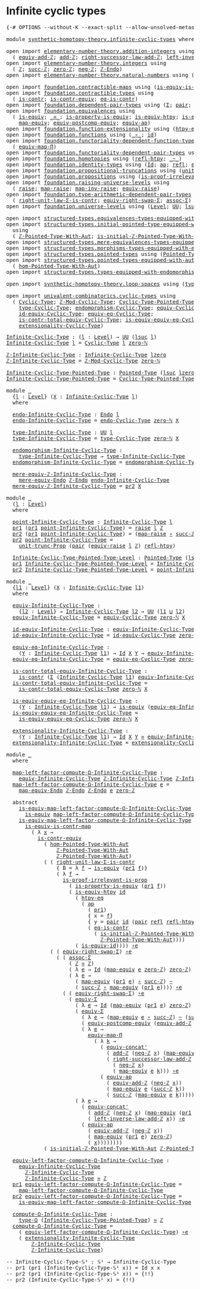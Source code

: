 # Infinite cyclic types

<pre class="Agda"><a id="34" class="Symbol">{-#</a> <a id="38" class="Keyword">OPTIONS</a> <a id="46" class="Pragma">--without-K</a> <a id="58" class="Pragma">--exact-split</a> <a id="72" class="Pragma">--allow-unsolved-metas</a> <a id="95" class="Symbol">#-}</a>

<a id="100" class="Keyword">module</a> <a id="107" href="synthetic-homotopy-theory.infinite-cyclic-types.html" class="Module">synthetic-homotopy-theory.infinite-cyclic-types</a> <a id="155" class="Keyword">where</a>

<a id="162" class="Keyword">open</a> <a id="167" class="Keyword">import</a> <a id="174" href="elementary-number-theory.addition-integers.html" class="Module">elementary-number-theory.addition-integers</a> <a id="217" class="Keyword">using</a>
  <a id="225" class="Symbol">(</a> <a id="227" href="elementary-number-theory.addition-integers.html#14023" class="Function">equiv-add-ℤ</a><a id="238" class="Symbol">;</a> <a id="240" href="elementary-number-theory.addition-integers.html#1631" class="Function">add-ℤ</a><a id="245" class="Symbol">;</a> <a id="247" href="elementary-number-theory.addition-integers.html#4142" class="Function">right-successor-law-add-ℤ</a><a id="272" class="Symbol">;</a> <a id="274" href="elementary-number-theory.addition-integers.html#7305" class="Function">left-inverse-law-add-ℤ</a><a id="296" class="Symbol">)</a>
<a id="298" class="Keyword">open</a> <a id="303" class="Keyword">import</a> <a id="310" href="elementary-number-theory.integers.html" class="Module">elementary-number-theory.integers</a> <a id="344" class="Keyword">using</a>
  <a id="352" class="Symbol">(</a> <a id="354" href="elementary-number-theory.integers.html#2078" class="Function">ℤ</a><a id="355" class="Symbol">;</a> <a id="357" href="elementary-number-theory.integers.html#3662" class="Function">succ-ℤ</a><a id="363" class="Symbol">;</a> <a id="365" href="elementary-number-theory.integers.html#2321" class="Function">zero-ℤ</a><a id="371" class="Symbol">;</a> <a id="373" href="elementary-number-theory.integers.html#4087" class="Function">neg-ℤ</a><a id="378" class="Symbol">;</a> <a id="380" href="elementary-number-theory.integers.html#3987" class="Function">ℤ-Endo</a><a id="386" class="Symbol">)</a>
<a id="388" class="Keyword">open</a> <a id="393" class="Keyword">import</a> <a id="400" href="elementary-number-theory.natural-numbers.html" class="Module">elementary-number-theory.natural-numbers</a> <a id="441" class="Keyword">using</a> <a id="447" class="Symbol">(</a><a id="448" href="elementary-number-theory.natural-numbers.html#1569" class="InductiveConstructor">zero-ℕ</a><a id="454" class="Symbol">)</a>

<a id="457" class="Keyword">open</a> <a id="462" class="Keyword">import</a> <a id="469" href="foundation.contractible-maps.html" class="Module">foundation.contractible-maps</a> <a id="498" class="Keyword">using</a> <a id="504" class="Symbol">(</a><a id="505" href="foundation-core.contractible-maps.html#2380" class="Function">is-equiv-is-contr-map</a><a id="526" class="Symbol">)</a>
<a id="528" class="Keyword">open</a> <a id="533" class="Keyword">import</a> <a id="540" href="foundation.contractible-types.html" class="Module">foundation.contractible-types</a> <a id="570" class="Keyword">using</a>
  <a id="578" class="Symbol">(</a> <a id="580" href="foundation-core.contractible-types.html#1006" class="Function">is-contr</a><a id="588" class="Symbol">;</a> <a id="590" href="foundation-core.contractible-types.html#3304" class="Function">is-contr-equiv</a><a id="604" class="Symbol">;</a> <a id="606" href="foundation-core.contractible-types.html#1311" class="Function">eq-is-contr</a><a id="617" class="Symbol">)</a>
<a id="619" class="Keyword">open</a> <a id="624" class="Keyword">import</a> <a id="631" href="foundation.dependent-pair-types.html" class="Module">foundation.dependent-pair-types</a> <a id="663" class="Keyword">using</a> <a id="669" class="Symbol">(</a><a id="670" href="foundation-core.dependent-pair-types.html#515" class="Record">Σ</a><a id="671" class="Symbol">;</a> <a id="673" href="foundation-core.dependent-pair-types.html#588" class="InductiveConstructor">pair</a><a id="677" class="Symbol">;</a> <a id="679" href="foundation-core.dependent-pair-types.html#605" class="Field">pr1</a><a id="682" class="Symbol">;</a> <a id="684" href="foundation-core.dependent-pair-types.html#617" class="Field">pr2</a><a id="687" class="Symbol">)</a>
<a id="689" class="Keyword">open</a> <a id="694" class="Keyword">import</a> <a id="701" href="foundation.equivalences.html" class="Module">foundation.equivalences</a> <a id="725" class="Keyword">using</a>
  <a id="733" class="Symbol">(</a> <a id="735" href="foundation-core.equivalences.html#1556" class="Function">is-equiv</a><a id="743" class="Symbol">;</a> <a id="745" href="foundation-core.equivalences.html#1621" class="Function Operator">_≃_</a><a id="748" class="Symbol">;</a> <a id="750" href="foundation.equivalences.html#11301" class="Function">is-property-is-equiv</a><a id="770" class="Symbol">;</a> <a id="772" href="foundation-core.equivalences.html#10158" class="Function">is-equiv-htpy</a><a id="785" class="Symbol">;</a> <a id="787" href="foundation-core.equivalences.html#2323" class="Function">is-equiv-id</a><a id="798" class="Symbol">;</a> <a id="800" href="foundation-core.equivalences.html#7869" class="Function Operator">_∘e_</a><a id="804" class="Symbol">;</a>
    <a id="810" href="foundation-core.equivalences.html#1821" class="Function">map-equiv</a><a id="819" class="Symbol">;</a> <a id="821" href="foundation.equivalences.html#18177" class="Function">equiv-postcomp-equiv</a><a id="841" class="Symbol">;</a> <a id="843" href="foundation-core.equivalences.html#16746" class="Function">equiv-ap</a><a id="851" class="Symbol">)</a>
<a id="853" class="Keyword">open</a> <a id="858" class="Keyword">import</a> <a id="865" href="foundation.function-extensionality.html" class="Module">foundation.function-extensionality</a> <a id="900" class="Keyword">using</a> <a id="906" class="Symbol">(</a><a id="907" href="foundation-core.function-extensionality.html#965" class="Function">htpy-eq</a><a id="914" class="Symbol">)</a>
<a id="916" class="Keyword">open</a> <a id="921" class="Keyword">import</a> <a id="928" href="foundation.functions.html" class="Module">foundation.functions</a> <a id="949" class="Keyword">using</a> <a id="955" class="Symbol">(</a><a id="956" href="foundation-core.functions.html#420" class="Function Operator">_∘_</a><a id="959" class="Symbol">;</a> <a id="961" href="foundation-core.functions.html#322" class="Function">id</a><a id="963" class="Symbol">)</a>
<a id="965" class="Keyword">open</a> <a id="970" class="Keyword">import</a> <a id="977" href="foundation.functoriality-dependent-function-types.html" class="Module">foundation.functoriality-dependent-function-types</a> <a id="1027" class="Keyword">using</a>
  <a id="1035" class="Symbol">(</a> <a id="1037" href="foundation-core.functoriality-dependent-function-types.html#2227" class="Function">equiv-map-Π</a><a id="1048" class="Symbol">)</a>
<a id="1050" class="Keyword">open</a> <a id="1055" class="Keyword">import</a> <a id="1062" href="foundation.functoriality-dependent-pair-types.html" class="Module">foundation.functoriality-dependent-pair-types</a> <a id="1108" class="Keyword">using</a> <a id="1114" class="Symbol">(</a><a id="1115" href="foundation-core.functoriality-dependent-pair-types.html#10884" class="Function">equiv-Σ</a><a id="1122" class="Symbol">)</a>
<a id="1124" class="Keyword">open</a> <a id="1129" class="Keyword">import</a> <a id="1136" href="foundation.homotopies.html" class="Module">foundation.homotopies</a> <a id="1158" class="Keyword">using</a> <a id="1164" class="Symbol">(</a><a id="1165" href="foundation-core.homotopies.html#1368" class="Function">refl-htpy</a><a id="1174" class="Symbol">;</a> <a id="1176" href="foundation-core.homotopies.html#1249" class="Function Operator">_~_</a><a id="1179" class="Symbol">)</a>
<a id="1181" class="Keyword">open</a> <a id="1186" class="Keyword">import</a> <a id="1193" href="foundation.identity-types.html" class="Module">foundation.identity-types</a> <a id="1219" class="Keyword">using</a> <a id="1225" class="Symbol">(</a><a id="1226" href="foundation-core.identity-types.html#1767" class="Datatype">Id</a><a id="1228" class="Symbol">;</a> <a id="1230" href="foundation-core.identity-types.html#4003" class="Function">ap</a><a id="1232" class="Symbol">;</a> <a id="1234" href="foundation-core.identity-types.html#1820" class="InductiveConstructor">refl</a><a id="1238" class="Symbol">;</a> <a id="1240" href="foundation.identity-types.html#2719" class="Function">equiv-concat&#39;</a><a id="1253" class="Symbol">)</a>
<a id="1255" class="Keyword">open</a> <a id="1260" class="Keyword">import</a> <a id="1267" href="foundation.propositional-truncations.html" class="Module">foundation.propositional-truncations</a> <a id="1304" class="Keyword">using</a> <a id="1310" class="Symbol">(</a><a id="1311" href="foundation.propositional-truncations.html#2293" class="Function">unit-trunc-Prop</a><a id="1326" class="Symbol">)</a>
<a id="1328" class="Keyword">open</a> <a id="1333" class="Keyword">import</a> <a id="1340" href="foundation.propositions.html" class="Module">foundation.propositions</a> <a id="1364" class="Keyword">using</a> <a id="1370" class="Symbol">(</a><a id="1371" href="foundation-core.propositions.html#3047" class="Function">is-proof-irrelevant-is-prop</a><a id="1398" class="Symbol">)</a>
<a id="1400" class="Keyword">open</a> <a id="1405" class="Keyword">import</a> <a id="1412" href="foundation.raising-universe-levels.html" class="Module">foundation.raising-universe-levels</a> <a id="1447" class="Keyword">using</a>
  <a id="1455" class="Symbol">(</a> <a id="1457" href="foundation.raising-universe-levels.html#973" class="Datatype">raise</a><a id="1462" class="Symbol">;</a> <a id="1464" href="foundation.raising-universe-levels.html#1038" class="InductiveConstructor">map-raise</a><a id="1473" class="Symbol">;</a> <a id="1475" href="foundation.raising-universe-levels.html#1114" class="Function">map-inv-raise</a><a id="1488" class="Symbol">;</a> <a id="1490" href="foundation.raising-universe-levels.html#1550" class="Function">equiv-raise</a><a id="1501" class="Symbol">)</a>
<a id="1503" class="Keyword">open</a> <a id="1508" class="Keyword">import</a> <a id="1515" href="foundation.type-arithmetic-dependent-pair-types.html" class="Module">foundation.type-arithmetic-dependent-pair-types</a> <a id="1563" class="Keyword">using</a>
  <a id="1571" class="Symbol">(</a> <a id="1573" href="foundation-core.type-arithmetic-dependent-pair-types.html#4314" class="Function">right-unit-law-Σ-is-contr</a><a id="1598" class="Symbol">;</a> <a id="1600" href="foundation-core.type-arithmetic-dependent-pair-types.html#11376" class="Function">equiv-right-swap-Σ</a><a id="1618" class="Symbol">;</a> <a id="1620" href="foundation-core.type-arithmetic-dependent-pair-types.html#5675" class="Function">assoc-Σ</a><a id="1627" class="Symbol">)</a>
<a id="1629" class="Keyword">open</a> <a id="1634" class="Keyword">import</a> <a id="1641" href="foundation.universe-levels.html" class="Module">foundation.universe-levels</a> <a id="1668" class="Keyword">using</a> <a id="1674" class="Symbol">(</a><a id="1675" href="Agda.Primitive.html#597" class="Postulate">Level</a><a id="1680" class="Symbol">;</a> <a id="1682" href="foundation-core.universe-levels.html#235" class="Primitive">UU</a><a id="1684" class="Symbol">;</a> <a id="1686" href="Agda.Primitive.html#780" class="Primitive">lsuc</a><a id="1690" class="Symbol">;</a> <a id="1692" href="Agda.Primitive.html#764" class="Primitive">lzero</a><a id="1697" class="Symbol">;</a> <a id="1699" href="Agda.Primitive.html#810" class="Primitive Operator">_⊔_</a><a id="1702" class="Symbol">)</a>

<a id="1705" class="Keyword">open</a> <a id="1710" class="Keyword">import</a> <a id="1717" href="structured-types.equivalences-types-equipped-with-endomorphisms.html" class="Module">structured-types.equivalences-types-equipped-with-endomorphisms</a>
<a id="1781" class="Keyword">open</a> <a id="1786" class="Keyword">import</a> <a id="1793" href="structured-types.initial-pointed-type-equipped-with-automorphism.html" class="Module">structured-types.initial-pointed-type-equipped-with-automorphism</a>
  <a id="1860" class="Keyword">using</a>
  <a id="1868" class="Symbol">(</a> <a id="1870" href="structured-types.initial-pointed-type-equipped-with-automorphism.html#993" class="Function">ℤ-Pointed-Type-With-Aut</a><a id="1893" class="Symbol">;</a> <a id="1895" href="structured-types.initial-pointed-type-equipped-with-automorphism.html#9674" class="Function">is-initial-ℤ-Pointed-Type-With-Aut</a><a id="1929" class="Symbol">)</a>
<a id="1931" class="Keyword">open</a> <a id="1936" class="Keyword">import</a> <a id="1943" href="structured-types.mere-equivalences-types-equipped-with-endomorphisms.html" class="Module">structured-types.mere-equivalences-types-equipped-with-endomorphisms</a>
<a id="2012" class="Keyword">open</a> <a id="2017" class="Keyword">import</a> <a id="2024" href="structured-types.morphisms-types-equipped-with-endomorphisms.html" class="Module">structured-types.morphisms-types-equipped-with-endomorphisms</a>
<a id="2085" class="Keyword">open</a> <a id="2090" class="Keyword">import</a> <a id="2097" href="structured-types.pointed-types.html" class="Module">structured-types.pointed-types</a> <a id="2128" class="Keyword">using</a> <a id="2134" class="Symbol">(</a><a id="2135" href="structured-types.pointed-types.html#383" class="Function">Pointed-Type</a><a id="2147" class="Symbol">)</a>
<a id="2149" class="Keyword">open</a> <a id="2154" class="Keyword">import</a> <a id="2161" href="structured-types.pointed-types-equipped-with-automorphisms.html" class="Module">structured-types.pointed-types-equipped-with-automorphisms</a> <a id="2220" class="Keyword">using</a>
  <a id="2228" class="Symbol">(</a> <a id="2230" href="structured-types.pointed-types-equipped-with-automorphisms.html#2515" class="Function">hom-Pointed-Type-With-Aut</a><a id="2255" class="Symbol">)</a>
<a id="2257" class="Keyword">open</a> <a id="2262" class="Keyword">import</a> <a id="2269" href="structured-types.types-equipped-with-endomorphisms.html" class="Module">structured-types.types-equipped-with-endomorphisms</a>

<a id="2321" class="Keyword">open</a> <a id="2326" class="Keyword">import</a> <a id="2333" href="synthetic-homotopy-theory.loop-spaces.html" class="Module">synthetic-homotopy-theory.loop-spaces</a> <a id="2371" class="Keyword">using</a> <a id="2377" class="Symbol">(</a><a id="2378" href="synthetic-homotopy-theory.loop-spaces.html#1115" class="Function">type-Ω</a><a id="2384" class="Symbol">)</a>

<a id="2387" class="Keyword">open</a> <a id="2392" class="Keyword">import</a> <a id="2399" href="univalent-combinatorics.cyclic-types.html" class="Module">univalent-combinatorics.cyclic-types</a> <a id="2436" class="Keyword">using</a>
  <a id="2444" class="Symbol">(</a> <a id="2446" href="univalent-combinatorics.cyclic-types.html#4225" class="Function">Cyclic-Type</a><a id="2457" class="Symbol">;</a> <a id="2459" href="univalent-combinatorics.cyclic-types.html#5695" class="Function">ℤ-Mod-Cyclic-Type</a><a id="2476" class="Symbol">;</a> <a id="2478" href="univalent-combinatorics.cyclic-types.html#5958" class="Function">Cyclic-Type-Pointed-Type</a><a id="2502" class="Symbol">;</a> <a id="2504" href="univalent-combinatorics.cyclic-types.html#4382" class="Function">endo-Cyclic-Type</a><a id="2520" class="Symbol">;</a>
    <a id="2526" href="univalent-combinatorics.cyclic-types.html#4438" class="Function">type-Cyclic-Type</a><a id="2542" class="Symbol">;</a> <a id="2544" href="univalent-combinatorics.cyclic-types.html#4513" class="Function">endomorphism-Cyclic-Type</a><a id="2568" class="Symbol">;</a> <a id="2570" href="univalent-combinatorics.cyclic-types.html#6272" class="Function">equiv-Cyclic-Type</a><a id="2587" class="Symbol">;</a>
    <a id="2593" href="univalent-combinatorics.cyclic-types.html#7111" class="Function">id-equiv-Cyclic-Type</a><a id="2613" class="Symbol">;</a> <a id="2615" href="univalent-combinatorics.cyclic-types.html#7272" class="Function">equiv-eq-Cyclic-Type</a><a id="2635" class="Symbol">;</a>
    <a id="2641" href="univalent-combinatorics.cyclic-types.html#7411" class="Function">is-contr-total-equiv-Cyclic-Type</a><a id="2673" class="Symbol">;</a> <a id="2675" href="univalent-combinatorics.cyclic-types.html#7890" class="Function">is-equiv-equiv-eq-Cyclic-Type</a><a id="2704" class="Symbol">;</a>
    <a id="2710" href="univalent-combinatorics.cyclic-types.html#8132" class="Function">extensionality-Cyclic-Type</a><a id="2736" class="Symbol">)</a>
</pre>
<pre class="Agda"><a id="Infinite-Cyclic-Type"></a><a id="2751" href="synthetic-homotopy-theory.infinite-cyclic-types.html#2751" class="Function">Infinite-Cyclic-Type</a> <a id="2772" class="Symbol">:</a> <a id="2774" class="Symbol">(</a><a id="2775" href="synthetic-homotopy-theory.infinite-cyclic-types.html#2775" class="Bound">l</a> <a id="2777" class="Symbol">:</a> <a id="2779" href="Agda.Primitive.html#597" class="Postulate">Level</a><a id="2784" class="Symbol">)</a> <a id="2786" class="Symbol">→</a> <a id="2788" href="foundation-core.universe-levels.html#235" class="Primitive">UU</a> <a id="2791" class="Symbol">(</a><a id="2792" href="Agda.Primitive.html#780" class="Primitive">lsuc</a> <a id="2797" href="synthetic-homotopy-theory.infinite-cyclic-types.html#2775" class="Bound">l</a><a id="2798" class="Symbol">)</a>
<a id="2800" href="synthetic-homotopy-theory.infinite-cyclic-types.html#2751" class="Function">Infinite-Cyclic-Type</a> <a id="2821" href="synthetic-homotopy-theory.infinite-cyclic-types.html#2821" class="Bound">l</a> <a id="2823" class="Symbol">=</a> <a id="2825" href="univalent-combinatorics.cyclic-types.html#4225" class="Function">Cyclic-Type</a> <a id="2837" href="synthetic-homotopy-theory.infinite-cyclic-types.html#2821" class="Bound">l</a> <a id="2839" href="elementary-number-theory.natural-numbers.html#1569" class="InductiveConstructor">zero-ℕ</a> 

<a id="ℤ-Infinite-Cyclic-Type"></a><a id="2848" href="synthetic-homotopy-theory.infinite-cyclic-types.html#2848" class="Function">ℤ-Infinite-Cyclic-Type</a> <a id="2871" class="Symbol">:</a> <a id="2873" href="synthetic-homotopy-theory.infinite-cyclic-types.html#2751" class="Function">Infinite-Cyclic-Type</a> <a id="2894" href="Agda.Primitive.html#764" class="Primitive">lzero</a>
<a id="2900" href="synthetic-homotopy-theory.infinite-cyclic-types.html#2848" class="Function">ℤ-Infinite-Cyclic-Type</a> <a id="2923" class="Symbol">=</a> <a id="2925" href="univalent-combinatorics.cyclic-types.html#5695" class="Function">ℤ-Mod-Cyclic-Type</a> <a id="2943" href="elementary-number-theory.natural-numbers.html#1569" class="InductiveConstructor">zero-ℕ</a>

<a id="Infinite-Cyclic-Type-Pointed-Type"></a><a id="2951" href="synthetic-homotopy-theory.infinite-cyclic-types.html#2951" class="Function">Infinite-Cyclic-Type-Pointed-Type</a> <a id="2985" class="Symbol">:</a> <a id="2987" href="structured-types.pointed-types.html#383" class="Function">Pointed-Type</a> <a id="3000" class="Symbol">(</a><a id="3001" href="Agda.Primitive.html#780" class="Primitive">lsuc</a> <a id="3006" href="Agda.Primitive.html#764" class="Primitive">lzero</a><a id="3011" class="Symbol">)</a>
<a id="3013" href="synthetic-homotopy-theory.infinite-cyclic-types.html#2951" class="Function">Infinite-Cyclic-Type-Pointed-Type</a> <a id="3047" class="Symbol">=</a> <a id="3049" href="univalent-combinatorics.cyclic-types.html#5958" class="Function">Cyclic-Type-Pointed-Type</a> <a id="3074" href="elementary-number-theory.natural-numbers.html#1569" class="InductiveConstructor">zero-ℕ</a>

<a id="3082" class="Keyword">module</a> <a id="3089" href="synthetic-homotopy-theory.infinite-cyclic-types.html#3089" class="Module">_</a>
  <a id="3093" class="Symbol">{</a><a id="3094" href="synthetic-homotopy-theory.infinite-cyclic-types.html#3094" class="Bound">l</a> <a id="3096" class="Symbol">:</a> <a id="3098" href="Agda.Primitive.html#597" class="Postulate">Level</a><a id="3103" class="Symbol">}</a> <a id="3105" class="Symbol">(</a><a id="3106" href="synthetic-homotopy-theory.infinite-cyclic-types.html#3106" class="Bound">X</a> <a id="3108" class="Symbol">:</a> <a id="3110" href="synthetic-homotopy-theory.infinite-cyclic-types.html#2751" class="Function">Infinite-Cyclic-Type</a> <a id="3131" href="synthetic-homotopy-theory.infinite-cyclic-types.html#3094" class="Bound">l</a><a id="3132" class="Symbol">)</a>
  <a id="3136" class="Keyword">where</a>

  <a id="3145" href="synthetic-homotopy-theory.infinite-cyclic-types.html#3145" class="Function">endo-Infinite-Cyclic-Type</a> <a id="3171" class="Symbol">:</a> <a id="3173" href="structured-types.types-equipped-with-endomorphisms.html#454" class="Function">Endo</a> <a id="3178" href="synthetic-homotopy-theory.infinite-cyclic-types.html#3094" class="Bound">l</a>
  <a id="3182" href="synthetic-homotopy-theory.infinite-cyclic-types.html#3145" class="Function">endo-Infinite-Cyclic-Type</a> <a id="3208" class="Symbol">=</a> <a id="3210" href="univalent-combinatorics.cyclic-types.html#4382" class="Function">endo-Cyclic-Type</a> <a id="3227" href="elementary-number-theory.natural-numbers.html#1569" class="InductiveConstructor">zero-ℕ</a> <a id="3234" href="synthetic-homotopy-theory.infinite-cyclic-types.html#3106" class="Bound">X</a>
  
  <a id="3241" href="synthetic-homotopy-theory.infinite-cyclic-types.html#3241" class="Function">type-Infinite-Cyclic-Type</a> <a id="3267" class="Symbol">:</a> <a id="3269" href="foundation-core.universe-levels.html#235" class="Primitive">UU</a> <a id="3272" href="synthetic-homotopy-theory.infinite-cyclic-types.html#3094" class="Bound">l</a>
  <a id="3276" href="synthetic-homotopy-theory.infinite-cyclic-types.html#3241" class="Function">type-Infinite-Cyclic-Type</a> <a id="3302" class="Symbol">=</a> <a id="3304" href="univalent-combinatorics.cyclic-types.html#4438" class="Function">type-Cyclic-Type</a> <a id="3321" href="elementary-number-theory.natural-numbers.html#1569" class="InductiveConstructor">zero-ℕ</a> <a id="3328" href="synthetic-homotopy-theory.infinite-cyclic-types.html#3106" class="Bound">X</a>
  
  <a id="3335" href="synthetic-homotopy-theory.infinite-cyclic-types.html#3335" class="Function">endomorphism-Infinite-Cyclic-Type</a> <a id="3369" class="Symbol">:</a>
    <a id="3375" href="synthetic-homotopy-theory.infinite-cyclic-types.html#3241" class="Function">type-Infinite-Cyclic-Type</a> <a id="3401" class="Symbol">→</a> <a id="3403" href="synthetic-homotopy-theory.infinite-cyclic-types.html#3241" class="Function">type-Infinite-Cyclic-Type</a>
  <a id="3431" href="synthetic-homotopy-theory.infinite-cyclic-types.html#3335" class="Function">endomorphism-Infinite-Cyclic-Type</a> <a id="3465" class="Symbol">=</a> <a id="3467" href="univalent-combinatorics.cyclic-types.html#4513" class="Function">endomorphism-Cyclic-Type</a> <a id="3492" href="elementary-number-theory.natural-numbers.html#1569" class="InductiveConstructor">zero-ℕ</a> <a id="3499" href="synthetic-homotopy-theory.infinite-cyclic-types.html#3106" class="Bound">X</a>

  <a id="3504" href="synthetic-homotopy-theory.infinite-cyclic-types.html#3504" class="Function">mere-equiv-ℤ-Infinite-Cyclic-Type</a> <a id="3538" class="Symbol">:</a>
    <a id="3544" href="structured-types.mere-equivalences-types-equipped-with-endomorphisms.html#944" class="Function">mere-equiv-Endo</a> <a id="3560" href="elementary-number-theory.integers.html#3987" class="Function">ℤ-Endo</a> <a id="3567" href="synthetic-homotopy-theory.infinite-cyclic-types.html#3145" class="Function">endo-Infinite-Cyclic-Type</a>
  <a id="3595" href="synthetic-homotopy-theory.infinite-cyclic-types.html#3504" class="Function">mere-equiv-ℤ-Infinite-Cyclic-Type</a> <a id="3629" class="Symbol">=</a> <a id="3631" href="foundation-core.dependent-pair-types.html#617" class="Field">pr2</a> <a id="3635" href="synthetic-homotopy-theory.infinite-cyclic-types.html#3106" class="Bound">X</a>
  
<a id="3640" class="Keyword">module</a> <a id="3647" href="synthetic-homotopy-theory.infinite-cyclic-types.html#3647" class="Module">_</a>
  <a id="3651" class="Symbol">(</a><a id="3652" href="synthetic-homotopy-theory.infinite-cyclic-types.html#3652" class="Bound">l</a> <a id="3654" class="Symbol">:</a> <a id="3656" href="Agda.Primitive.html#597" class="Postulate">Level</a><a id="3661" class="Symbol">)</a>
  <a id="3665" class="Keyword">where</a>

  <a id="3674" href="synthetic-homotopy-theory.infinite-cyclic-types.html#3674" class="Function">point-Infinite-Cyclic-Type</a> <a id="3701" class="Symbol">:</a> <a id="3703" href="synthetic-homotopy-theory.infinite-cyclic-types.html#2751" class="Function">Infinite-Cyclic-Type</a> <a id="3724" href="synthetic-homotopy-theory.infinite-cyclic-types.html#3652" class="Bound">l</a>
  <a id="3728" href="foundation-core.dependent-pair-types.html#605" class="Field">pr1</a> <a id="3732" class="Symbol">(</a><a id="3733" href="foundation-core.dependent-pair-types.html#605" class="Field">pr1</a> <a id="3737" href="synthetic-homotopy-theory.infinite-cyclic-types.html#3674" class="Function">point-Infinite-Cyclic-Type</a><a id="3763" class="Symbol">)</a> <a id="3765" class="Symbol">=</a> <a id="3767" href="foundation.raising-universe-levels.html#973" class="Datatype">raise</a> <a id="3773" href="synthetic-homotopy-theory.infinite-cyclic-types.html#3652" class="Bound">l</a> <a id="3775" href="elementary-number-theory.integers.html#2078" class="Function">ℤ</a>
  <a id="3779" href="foundation-core.dependent-pair-types.html#617" class="Field">pr2</a> <a id="3783" class="Symbol">(</a><a id="3784" href="foundation-core.dependent-pair-types.html#605" class="Field">pr1</a> <a id="3788" href="synthetic-homotopy-theory.infinite-cyclic-types.html#3674" class="Function">point-Infinite-Cyclic-Type</a><a id="3814" class="Symbol">)</a> <a id="3816" class="Symbol">=</a> <a id="3818" class="Symbol">(</a><a id="3819" href="foundation.raising-universe-levels.html#1038" class="InductiveConstructor">map-raise</a> <a id="3829" href="foundation-core.functions.html#420" class="Function Operator">∘</a> <a id="3831" href="elementary-number-theory.integers.html#3662" class="Function">succ-ℤ</a><a id="3837" class="Symbol">)</a> <a id="3839" href="foundation-core.functions.html#420" class="Function Operator">∘</a> <a id="3841" href="foundation.raising-universe-levels.html#1114" class="Function">map-inv-raise</a>
  <a id="3857" href="foundation-core.dependent-pair-types.html#617" class="Field">pr2</a> <a id="3861" href="synthetic-homotopy-theory.infinite-cyclic-types.html#3674" class="Function">point-Infinite-Cyclic-Type</a> <a id="3888" class="Symbol">=</a>
    <a id="3894" href="foundation.propositional-truncations.html#2293" class="Function">unit-trunc-Prop</a> <a id="3910" class="Symbol">(</a><a id="3911" href="foundation-core.dependent-pair-types.html#588" class="InductiveConstructor">pair</a> <a id="3916" class="Symbol">(</a><a id="3917" href="foundation.raising-universe-levels.html#1550" class="Function">equiv-raise</a> <a id="3929" href="synthetic-homotopy-theory.infinite-cyclic-types.html#3652" class="Bound">l</a> <a id="3931" href="elementary-number-theory.integers.html#2078" class="Function">ℤ</a><a id="3932" class="Symbol">)</a> <a id="3934" href="foundation-core.homotopies.html#1368" class="Function">refl-htpy</a><a id="3943" class="Symbol">)</a>

  <a id="3948" href="synthetic-homotopy-theory.infinite-cyclic-types.html#3948" class="Function">Infinite-Cyclic-Type-Pointed-Type-Level</a> <a id="3988" class="Symbol">:</a> <a id="3990" href="structured-types.pointed-types.html#383" class="Function">Pointed-Type</a> <a id="4003" class="Symbol">(</a><a id="4004" href="Agda.Primitive.html#780" class="Primitive">lsuc</a> <a id="4009" href="synthetic-homotopy-theory.infinite-cyclic-types.html#3652" class="Bound">l</a><a id="4010" class="Symbol">)</a>
  <a id="4014" href="foundation-core.dependent-pair-types.html#605" class="Field">pr1</a> <a id="4018" href="synthetic-homotopy-theory.infinite-cyclic-types.html#3948" class="Function">Infinite-Cyclic-Type-Pointed-Type-Level</a> <a id="4058" class="Symbol">=</a> <a id="4060" href="synthetic-homotopy-theory.infinite-cyclic-types.html#2751" class="Function">Infinite-Cyclic-Type</a> <a id="4081" href="synthetic-homotopy-theory.infinite-cyclic-types.html#3652" class="Bound">l</a>
  <a id="4085" href="foundation-core.dependent-pair-types.html#617" class="Field">pr2</a> <a id="4089" href="synthetic-homotopy-theory.infinite-cyclic-types.html#3948" class="Function">Infinite-Cyclic-Type-Pointed-Type-Level</a> <a id="4129" class="Symbol">=</a> <a id="4131" href="synthetic-homotopy-theory.infinite-cyclic-types.html#3674" class="Function">point-Infinite-Cyclic-Type</a>

<a id="4159" class="Keyword">module</a> <a id="4166" href="synthetic-homotopy-theory.infinite-cyclic-types.html#4166" class="Module">_</a>
  <a id="4170" class="Symbol">{</a><a id="4171" href="synthetic-homotopy-theory.infinite-cyclic-types.html#4171" class="Bound">l1</a> <a id="4174" class="Symbol">:</a> <a id="4176" href="Agda.Primitive.html#597" class="Postulate">Level</a><a id="4181" class="Symbol">}</a> <a id="4183" class="Symbol">(</a><a id="4184" href="synthetic-homotopy-theory.infinite-cyclic-types.html#4184" class="Bound">X</a> <a id="4186" class="Symbol">:</a> <a id="4188" href="synthetic-homotopy-theory.infinite-cyclic-types.html#2751" class="Function">Infinite-Cyclic-Type</a> <a id="4209" href="synthetic-homotopy-theory.infinite-cyclic-types.html#4171" class="Bound">l1</a><a id="4211" class="Symbol">)</a> 
  <a id="4216" class="Keyword">where</a>
  
  <a id="4227" href="synthetic-homotopy-theory.infinite-cyclic-types.html#4227" class="Function">equiv-Infinite-Cyclic-Type</a> <a id="4254" class="Symbol">:</a>
    <a id="4260" class="Symbol">{</a><a id="4261" href="synthetic-homotopy-theory.infinite-cyclic-types.html#4261" class="Bound">l2</a> <a id="4264" class="Symbol">:</a> <a id="4266" href="Agda.Primitive.html#597" class="Postulate">Level</a><a id="4271" class="Symbol">}</a> <a id="4273" class="Symbol">→</a> <a id="4275" href="synthetic-homotopy-theory.infinite-cyclic-types.html#2751" class="Function">Infinite-Cyclic-Type</a> <a id="4296" href="synthetic-homotopy-theory.infinite-cyclic-types.html#4261" class="Bound">l2</a> <a id="4299" class="Symbol">→</a> <a id="4301" href="foundation-core.universe-levels.html#235" class="Primitive">UU</a> <a id="4304" class="Symbol">(</a><a id="4305" href="synthetic-homotopy-theory.infinite-cyclic-types.html#4171" class="Bound">l1</a> <a id="4308" href="Agda.Primitive.html#810" class="Primitive Operator">⊔</a> <a id="4310" href="synthetic-homotopy-theory.infinite-cyclic-types.html#4261" class="Bound">l2</a><a id="4312" class="Symbol">)</a>
  <a id="4316" href="synthetic-homotopy-theory.infinite-cyclic-types.html#4227" class="Function">equiv-Infinite-Cyclic-Type</a> <a id="4343" class="Symbol">=</a> <a id="4345" href="univalent-combinatorics.cyclic-types.html#6272" class="Function">equiv-Cyclic-Type</a> <a id="4363" href="elementary-number-theory.natural-numbers.html#1569" class="InductiveConstructor">zero-ℕ</a> <a id="4370" href="synthetic-homotopy-theory.infinite-cyclic-types.html#4184" class="Bound">X</a>

  <a id="4375" href="synthetic-homotopy-theory.infinite-cyclic-types.html#4375" class="Function">id-equiv-Infinite-Cyclic-Type</a> <a id="4405" class="Symbol">:</a> <a id="4407" href="synthetic-homotopy-theory.infinite-cyclic-types.html#4227" class="Function">equiv-Infinite-Cyclic-Type</a> <a id="4434" href="synthetic-homotopy-theory.infinite-cyclic-types.html#4184" class="Bound">X</a>
  <a id="4438" href="synthetic-homotopy-theory.infinite-cyclic-types.html#4375" class="Function">id-equiv-Infinite-Cyclic-Type</a> <a id="4468" class="Symbol">=</a> <a id="4470" href="univalent-combinatorics.cyclic-types.html#7111" class="Function">id-equiv-Cyclic-Type</a> <a id="4491" href="elementary-number-theory.natural-numbers.html#1569" class="InductiveConstructor">zero-ℕ</a> <a id="4498" href="synthetic-homotopy-theory.infinite-cyclic-types.html#4184" class="Bound">X</a>

  <a id="4503" href="synthetic-homotopy-theory.infinite-cyclic-types.html#4503" class="Function">equiv-eq-Infinite-Cyclic-Type</a> <a id="4533" class="Symbol">:</a>
    <a id="4539" class="Symbol">(</a><a id="4540" href="synthetic-homotopy-theory.infinite-cyclic-types.html#4540" class="Bound">Y</a> <a id="4542" class="Symbol">:</a> <a id="4544" href="synthetic-homotopy-theory.infinite-cyclic-types.html#2751" class="Function">Infinite-Cyclic-Type</a> <a id="4565" href="synthetic-homotopy-theory.infinite-cyclic-types.html#4171" class="Bound">l1</a><a id="4567" class="Symbol">)</a> <a id="4569" class="Symbol">→</a> <a id="4571" href="foundation-core.identity-types.html#1767" class="Datatype">Id</a> <a id="4574" href="synthetic-homotopy-theory.infinite-cyclic-types.html#4184" class="Bound">X</a> <a id="4576" href="synthetic-homotopy-theory.infinite-cyclic-types.html#4540" class="Bound">Y</a> <a id="4578" class="Symbol">→</a> <a id="4580" href="synthetic-homotopy-theory.infinite-cyclic-types.html#4227" class="Function">equiv-Infinite-Cyclic-Type</a> <a id="4607" href="synthetic-homotopy-theory.infinite-cyclic-types.html#4540" class="Bound">Y</a>
  <a id="4611" href="synthetic-homotopy-theory.infinite-cyclic-types.html#4503" class="Function">equiv-eq-Infinite-Cyclic-Type</a> <a id="4641" class="Symbol">=</a> <a id="4643" href="univalent-combinatorics.cyclic-types.html#7272" class="Function">equiv-eq-Cyclic-Type</a> <a id="4664" href="elementary-number-theory.natural-numbers.html#1569" class="InductiveConstructor">zero-ℕ</a> <a id="4671" href="synthetic-homotopy-theory.infinite-cyclic-types.html#4184" class="Bound">X</a>
  
  <a id="4678" href="synthetic-homotopy-theory.infinite-cyclic-types.html#4678" class="Function">is-contr-total-equiv-Infinite-Cyclic-Type</a> <a id="4720" class="Symbol">:</a>
    <a id="4726" href="foundation-core.contractible-types.html#1006" class="Function">is-contr</a> <a id="4735" class="Symbol">(</a><a id="4736" href="foundation-core.dependent-pair-types.html#515" class="Record">Σ</a> <a id="4738" class="Symbol">(</a><a id="4739" href="synthetic-homotopy-theory.infinite-cyclic-types.html#2751" class="Function">Infinite-Cyclic-Type</a> <a id="4760" href="synthetic-homotopy-theory.infinite-cyclic-types.html#4171" class="Bound">l1</a><a id="4762" class="Symbol">)</a> <a id="4764" href="synthetic-homotopy-theory.infinite-cyclic-types.html#4227" class="Function">equiv-Infinite-Cyclic-Type</a><a id="4790" class="Symbol">)</a>
  <a id="4794" href="synthetic-homotopy-theory.infinite-cyclic-types.html#4678" class="Function">is-contr-total-equiv-Infinite-Cyclic-Type</a> <a id="4836" class="Symbol">=</a>
    <a id="4842" href="univalent-combinatorics.cyclic-types.html#7411" class="Function">is-contr-total-equiv-Cyclic-Type</a> <a id="4875" href="elementary-number-theory.natural-numbers.html#1569" class="InductiveConstructor">zero-ℕ</a> <a id="4882" href="synthetic-homotopy-theory.infinite-cyclic-types.html#4184" class="Bound">X</a>

  <a id="4887" href="synthetic-homotopy-theory.infinite-cyclic-types.html#4887" class="Function">is-equiv-equiv-eq-Infinite-Cyclic-Type</a> <a id="4926" class="Symbol">:</a>
    <a id="4932" class="Symbol">(</a><a id="4933" href="synthetic-homotopy-theory.infinite-cyclic-types.html#4933" class="Bound">Y</a> <a id="4935" class="Symbol">:</a> <a id="4937" href="synthetic-homotopy-theory.infinite-cyclic-types.html#2751" class="Function">Infinite-Cyclic-Type</a> <a id="4958" href="synthetic-homotopy-theory.infinite-cyclic-types.html#4171" class="Bound">l1</a><a id="4960" class="Symbol">)</a> <a id="4962" class="Symbol">→</a> <a id="4964" href="foundation-core.equivalences.html#1556" class="Function">is-equiv</a> <a id="4973" class="Symbol">(</a><a id="4974" href="synthetic-homotopy-theory.infinite-cyclic-types.html#4503" class="Function">equiv-eq-Infinite-Cyclic-Type</a> <a id="5004" href="synthetic-homotopy-theory.infinite-cyclic-types.html#4933" class="Bound">Y</a><a id="5005" class="Symbol">)</a>
  <a id="5009" href="synthetic-homotopy-theory.infinite-cyclic-types.html#4887" class="Function">is-equiv-equiv-eq-Infinite-Cyclic-Type</a> <a id="5048" class="Symbol">=</a>
    <a id="5054" href="univalent-combinatorics.cyclic-types.html#7890" class="Function">is-equiv-equiv-eq-Cyclic-Type</a> <a id="5084" href="elementary-number-theory.natural-numbers.html#1569" class="InductiveConstructor">zero-ℕ</a> <a id="5091" href="synthetic-homotopy-theory.infinite-cyclic-types.html#4184" class="Bound">X</a>

  <a id="5096" href="synthetic-homotopy-theory.infinite-cyclic-types.html#5096" class="Function">extensionality-Infinite-Cyclic-Type</a> <a id="5132" class="Symbol">:</a>
    <a id="5138" class="Symbol">(</a><a id="5139" href="synthetic-homotopy-theory.infinite-cyclic-types.html#5139" class="Bound">Y</a> <a id="5141" class="Symbol">:</a> <a id="5143" href="synthetic-homotopy-theory.infinite-cyclic-types.html#2751" class="Function">Infinite-Cyclic-Type</a> <a id="5164" href="synthetic-homotopy-theory.infinite-cyclic-types.html#4171" class="Bound">l1</a><a id="5166" class="Symbol">)</a> <a id="5168" class="Symbol">→</a> <a id="5170" href="foundation-core.identity-types.html#1767" class="Datatype">Id</a> <a id="5173" href="synthetic-homotopy-theory.infinite-cyclic-types.html#4184" class="Bound">X</a> <a id="5175" href="synthetic-homotopy-theory.infinite-cyclic-types.html#5139" class="Bound">Y</a> <a id="5177" href="foundation-core.equivalences.html#1621" class="Function Operator">≃</a> <a id="5179" href="synthetic-homotopy-theory.infinite-cyclic-types.html#4227" class="Function">equiv-Infinite-Cyclic-Type</a> <a id="5206" href="synthetic-homotopy-theory.infinite-cyclic-types.html#5139" class="Bound">Y</a>
  <a id="5210" href="synthetic-homotopy-theory.infinite-cyclic-types.html#5096" class="Function">extensionality-Infinite-Cyclic-Type</a> <a id="5246" class="Symbol">=</a> <a id="5248" href="univalent-combinatorics.cyclic-types.html#8132" class="Function">extensionality-Cyclic-Type</a> <a id="5275" href="elementary-number-theory.natural-numbers.html#1569" class="InductiveConstructor">zero-ℕ</a> <a id="5282" href="synthetic-homotopy-theory.infinite-cyclic-types.html#4184" class="Bound">X</a>

<a id="5285" class="Keyword">module</a> <a id="5292" href="synthetic-homotopy-theory.infinite-cyclic-types.html#5292" class="Module">_</a>
  <a id="5296" class="Keyword">where</a>
  
  <a id="5307" href="synthetic-homotopy-theory.infinite-cyclic-types.html#5307" class="Function">map-left-factor-compute-Ω-Infinite-Cyclic-Type</a> <a id="5354" class="Symbol">:</a>
    <a id="5360" href="synthetic-homotopy-theory.infinite-cyclic-types.html#4227" class="Function">equiv-Infinite-Cyclic-Type</a> <a id="5387" href="synthetic-homotopy-theory.infinite-cyclic-types.html#2848" class="Function">ℤ-Infinite-Cyclic-Type</a> <a id="5410" href="synthetic-homotopy-theory.infinite-cyclic-types.html#2848" class="Function">ℤ-Infinite-Cyclic-Type</a> <a id="5433" class="Symbol">→</a> <a id="5435" href="elementary-number-theory.integers.html#2078" class="Function">ℤ</a>
  <a id="5439" href="synthetic-homotopy-theory.infinite-cyclic-types.html#5307" class="Function">map-left-factor-compute-Ω-Infinite-Cyclic-Type</a> <a id="5486" href="synthetic-homotopy-theory.infinite-cyclic-types.html#5486" class="Bound">e</a> <a id="5488" class="Symbol">=</a>
    <a id="5494" href="structured-types.equivalences-types-equipped-with-endomorphisms.html#1431" class="Function">map-equiv-Endo</a> <a id="5509" href="elementary-number-theory.integers.html#3987" class="Function">ℤ-Endo</a> <a id="5516" href="elementary-number-theory.integers.html#3987" class="Function">ℤ-Endo</a> <a id="5523" href="synthetic-homotopy-theory.infinite-cyclic-types.html#5486" class="Bound">e</a> <a id="5525" href="elementary-number-theory.integers.html#2321" class="Function">zero-ℤ</a>

  <a id="5535" class="Keyword">abstract</a>
    <a id="5548" href="synthetic-homotopy-theory.infinite-cyclic-types.html#5548" class="Function">is-equiv-map-left-factor-compute-Ω-Infinite-Cyclic-Type</a> <a id="5604" class="Symbol">:</a>
      <a id="5612" href="foundation-core.equivalences.html#1556" class="Function">is-equiv</a> <a id="5621" href="synthetic-homotopy-theory.infinite-cyclic-types.html#5307" class="Function">map-left-factor-compute-Ω-Infinite-Cyclic-Type</a>
    <a id="5672" href="synthetic-homotopy-theory.infinite-cyclic-types.html#5548" class="Function">is-equiv-map-left-factor-compute-Ω-Infinite-Cyclic-Type</a> <a id="5728" class="Symbol">=</a>
      <a id="5736" href="foundation-core.contractible-maps.html#2380" class="Function">is-equiv-is-contr-map</a>
        <a id="5766" class="Symbol">(</a> <a id="5768" class="Symbol">λ</a> <a id="5770" href="synthetic-homotopy-theory.infinite-cyclic-types.html#5770" class="Bound">x</a> <a id="5772" class="Symbol">→</a>
          <a id="5784" href="foundation-core.contractible-types.html#3304" class="Function">is-contr-equiv</a>
            <a id="5811" class="Symbol">(</a> <a id="5813" href="structured-types.pointed-types-equipped-with-automorphisms.html#2515" class="Function">hom-Pointed-Type-With-Aut</a>
                <a id="5855" href="structured-types.initial-pointed-type-equipped-with-automorphism.html#993" class="Function">ℤ-Pointed-Type-With-Aut</a>
                <a id="5895" href="structured-types.initial-pointed-type-equipped-with-automorphism.html#993" class="Function">ℤ-Pointed-Type-With-Aut</a><a id="5918" class="Symbol">)</a>
            <a id="5932" class="Symbol">(</a> <a id="5934" class="Symbol">(</a> <a id="5936" href="foundation-core.type-arithmetic-dependent-pair-types.html#4314" class="Function">right-unit-law-Σ-is-contr</a>
                <a id="5978" class="Symbol">{</a> <a id="5980" class="Argument">B</a> <a id="5982" class="Symbol">=</a> <a id="5984" class="Symbol">λ</a> <a id="5986" href="synthetic-homotopy-theory.infinite-cyclic-types.html#5986" class="Bound">f</a> <a id="5988" class="Symbol">→</a> <a id="5990" href="foundation-core.equivalences.html#1556" class="Function">is-equiv</a> <a id="5999" class="Symbol">(</a><a id="6000" href="foundation-core.dependent-pair-types.html#605" class="Field">pr1</a> <a id="6004" href="synthetic-homotopy-theory.infinite-cyclic-types.html#5986" class="Bound">f</a><a id="6005" class="Symbol">)}</a>
                <a id="6024" class="Symbol">(</a> <a id="6026" class="Symbol">λ</a> <a id="6028" href="synthetic-homotopy-theory.infinite-cyclic-types.html#6028" class="Bound">f</a> <a id="6030" class="Symbol">→</a>
                  <a id="6050" href="foundation-core.propositions.html#3047" class="Function">is-proof-irrelevant-is-prop</a>
                    <a id="6098" class="Symbol">(</a> <a id="6100" href="foundation.equivalences.html#11301" class="Function">is-property-is-equiv</a> <a id="6121" class="Symbol">(</a><a id="6122" href="foundation-core.dependent-pair-types.html#605" class="Field">pr1</a> <a id="6126" href="synthetic-homotopy-theory.infinite-cyclic-types.html#6028" class="Bound">f</a><a id="6127" class="Symbol">))</a>
                    <a id="6150" class="Symbol">(</a> <a id="6152" href="foundation-core.equivalences.html#10158" class="Function">is-equiv-htpy</a> <a id="6166" href="foundation-core.functions.html#322" class="Function">id</a>
                      <a id="6191" class="Symbol">(</a> <a id="6193" href="foundation-core.function-extensionality.html#965" class="Function">htpy-eq</a>
                        <a id="6225" class="Symbol">(</a> <a id="6227" href="foundation-core.identity-types.html#4003" class="Function">ap</a>
                          <a id="6256" class="Symbol">(</a> <a id="6258" href="foundation-core.dependent-pair-types.html#605" class="Field">pr1</a><a id="6261" class="Symbol">)</a>
                          <a id="6289" class="Symbol">{</a> <a id="6291" class="Argument">x</a> <a id="6293" class="Symbol">=</a> <a id="6295" href="synthetic-homotopy-theory.infinite-cyclic-types.html#6028" class="Bound">f</a><a id="6296" class="Symbol">}</a>
                          <a id="6324" class="Symbol">{</a> <a id="6326" class="Argument">y</a> <a id="6328" class="Symbol">=</a> <a id="6330" href="foundation-core.dependent-pair-types.html#588" class="InductiveConstructor">pair</a> <a id="6335" href="foundation-core.functions.html#322" class="Function">id</a> <a id="6338" class="Symbol">(</a><a id="6339" href="foundation-core.dependent-pair-types.html#588" class="InductiveConstructor">pair</a> <a id="6344" href="foundation-core.identity-types.html#1820" class="InductiveConstructor">refl</a> <a id="6349" href="foundation-core.homotopies.html#1368" class="Function">refl-htpy</a><a id="6358" class="Symbol">)}</a>
                          <a id="6387" class="Symbol">(</a> <a id="6389" href="foundation-core.contractible-types.html#1311" class="Function">eq-is-contr</a>
                            <a id="6429" class="Symbol">(</a> <a id="6431" href="structured-types.initial-pointed-type-equipped-with-automorphism.html#9674" class="Function">is-initial-ℤ-Pointed-Type-With-Aut</a>
                              <a id="6496" href="structured-types.initial-pointed-type-equipped-with-automorphism.html#993" class="Function">ℤ-Pointed-Type-With-Aut</a><a id="6519" class="Symbol">))))</a>
                      <a id="6546" class="Symbol">(</a> <a id="6548" href="foundation-core.equivalences.html#2323" class="Function">is-equiv-id</a><a id="6559" class="Symbol">))))</a> <a id="6564" href="foundation-core.equivalences.html#7869" class="Function Operator">∘e</a>
              <a id="6581" class="Symbol">(</a> <a id="6583" class="Symbol">(</a> <a id="6585" href="foundation-core.type-arithmetic-dependent-pair-types.html#11376" class="Function">equiv-right-swap-Σ</a><a id="6603" class="Symbol">)</a> <a id="6605" href="foundation-core.equivalences.html#7869" class="Function Operator">∘e</a>
                <a id="6624" class="Symbol">(</a> <a id="6626" class="Symbol">(</a> <a id="6628" href="foundation-core.type-arithmetic-dependent-pair-types.html#5675" class="Function">assoc-Σ</a>
                    <a id="6656" class="Symbol">(</a> <a id="6658" href="elementary-number-theory.integers.html#2078" class="Function">ℤ</a> <a id="6660" href="foundation-core.equivalences.html#1621" class="Function Operator">≃</a> <a id="6662" href="elementary-number-theory.integers.html#2078" class="Function">ℤ</a><a id="6663" class="Symbol">)</a>
                    <a id="6685" class="Symbol">(</a> <a id="6687" class="Symbol">λ</a> <a id="6689" href="synthetic-homotopy-theory.infinite-cyclic-types.html#6689" class="Bound">e</a> <a id="6691" class="Symbol">→</a> <a id="6693" href="foundation-core.identity-types.html#1767" class="Datatype">Id</a> <a id="6696" class="Symbol">(</a><a id="6697" href="foundation-core.equivalences.html#1821" class="Function">map-equiv</a> <a id="6707" href="synthetic-homotopy-theory.infinite-cyclic-types.html#6689" class="Bound">e</a> <a id="6709" href="elementary-number-theory.integers.html#2321" class="Function">zero-ℤ</a><a id="6715" class="Symbol">)</a> <a id="6717" href="elementary-number-theory.integers.html#2321" class="Function">zero-ℤ</a><a id="6723" class="Symbol">)</a>
                    <a id="6745" class="Symbol">(</a> <a id="6747" class="Symbol">λ</a> <a id="6749" href="synthetic-homotopy-theory.infinite-cyclic-types.html#6749" class="Bound">e</a> <a id="6751" class="Symbol">→</a>
                      <a id="6775" class="Symbol">(</a> <a id="6777" href="foundation-core.equivalences.html#1821" class="Function">map-equiv</a> <a id="6787" class="Symbol">(</a><a id="6788" href="foundation-core.dependent-pair-types.html#605" class="Field">pr1</a> <a id="6792" href="synthetic-homotopy-theory.infinite-cyclic-types.html#6749" class="Bound">e</a><a id="6793" class="Symbol">)</a> <a id="6795" href="foundation-core.functions.html#420" class="Function Operator">∘</a> <a id="6797" href="elementary-number-theory.integers.html#3662" class="Function">succ-ℤ</a><a id="6803" class="Symbol">)</a> <a id="6805" href="foundation-core.homotopies.html#1249" class="Function Operator">~</a>
                      <a id="6829" class="Symbol">(</a> <a id="6831" href="elementary-number-theory.integers.html#3662" class="Function">succ-ℤ</a> <a id="6838" href="foundation-core.functions.html#420" class="Function Operator">∘</a> <a id="6840" href="foundation-core.equivalences.html#1821" class="Function">map-equiv</a> <a id="6850" class="Symbol">(</a><a id="6851" href="foundation-core.dependent-pair-types.html#605" class="Field">pr1</a> <a id="6855" href="synthetic-homotopy-theory.infinite-cyclic-types.html#6749" class="Bound">e</a><a id="6856" class="Symbol">))))</a> <a id="6861" href="foundation-core.equivalences.html#7869" class="Function Operator">∘e</a>
                  <a id="6882" class="Symbol">(</a> <a id="6884" class="Symbol">(</a> <a id="6886" href="foundation-core.type-arithmetic-dependent-pair-types.html#11376" class="Function">equiv-right-swap-Σ</a><a id="6904" class="Symbol">)</a> <a id="6906" href="foundation-core.equivalences.html#7869" class="Function Operator">∘e</a>
                    <a id="6929" class="Symbol">(</a> <a id="6931" href="foundation-core.functoriality-dependent-pair-types.html#10884" class="Function">equiv-Σ</a>
                      <a id="6961" class="Symbol">(</a> <a id="6963" class="Symbol">λ</a> <a id="6965" href="synthetic-homotopy-theory.infinite-cyclic-types.html#6965" class="Bound">e</a> <a id="6967" class="Symbol">→</a> <a id="6969" href="foundation-core.identity-types.html#1767" class="Datatype">Id</a> <a id="6972" class="Symbol">(</a><a id="6973" href="foundation-core.equivalences.html#1821" class="Function">map-equiv</a> <a id="6983" class="Symbol">(</a><a id="6984" href="foundation-core.dependent-pair-types.html#605" class="Field">pr1</a> <a id="6988" href="synthetic-homotopy-theory.infinite-cyclic-types.html#6965" class="Bound">e</a><a id="6989" class="Symbol">)</a> <a id="6991" href="elementary-number-theory.integers.html#2321" class="Function">zero-ℤ</a><a id="6997" class="Symbol">)</a> <a id="6999" href="elementary-number-theory.integers.html#2321" class="Function">zero-ℤ</a><a id="7005" class="Symbol">)</a>
                      <a id="7029" class="Symbol">(</a> <a id="7031" href="foundation-core.functoriality-dependent-pair-types.html#10884" class="Function">equiv-Σ</a>
                        <a id="7063" class="Symbol">(</a> <a id="7065" class="Symbol">λ</a> <a id="7067" href="synthetic-homotopy-theory.infinite-cyclic-types.html#7067" class="Bound">e</a> <a id="7069" class="Symbol">→</a> <a id="7071" class="Symbol">(</a><a id="7072" href="foundation-core.equivalences.html#1821" class="Function">map-equiv</a> <a id="7082" href="synthetic-homotopy-theory.infinite-cyclic-types.html#7067" class="Bound">e</a> <a id="7084" href="foundation-core.functions.html#420" class="Function Operator">∘</a> <a id="7086" href="elementary-number-theory.integers.html#3662" class="Function">succ-ℤ</a><a id="7092" class="Symbol">)</a> <a id="7094" href="foundation-core.homotopies.html#1249" class="Function Operator">~</a> <a id="7096" class="Symbol">(</a><a id="7097" href="elementary-number-theory.integers.html#3662" class="Function">succ-ℤ</a> <a id="7104" href="foundation-core.functions.html#420" class="Function Operator">∘</a> <a id="7106" href="foundation-core.equivalences.html#1821" class="Function">map-equiv</a> <a id="7116" href="synthetic-homotopy-theory.infinite-cyclic-types.html#7067" class="Bound">e</a><a id="7117" class="Symbol">))</a>
                        <a id="7144" class="Symbol">(</a> <a id="7146" href="foundation.equivalences.html#18177" class="Function">equiv-postcomp-equiv</a> <a id="7167" class="Symbol">(</a><a id="7168" href="elementary-number-theory.addition-integers.html#14023" class="Function">equiv-add-ℤ</a> <a id="7180" class="Symbol">(</a><a id="7181" href="elementary-number-theory.integers.html#4087" class="Function">neg-ℤ</a> <a id="7187" href="synthetic-homotopy-theory.infinite-cyclic-types.html#5770" class="Bound">x</a><a id="7188" class="Symbol">))</a> <a id="7191" href="elementary-number-theory.integers.html#2078" class="Function">ℤ</a><a id="7192" class="Symbol">)</a>
                        <a id="7218" class="Symbol">(</a> <a id="7220" class="Symbol">λ</a> <a id="7222" href="synthetic-homotopy-theory.infinite-cyclic-types.html#7222" class="Bound">e</a> <a id="7224" class="Symbol">→</a>
                          <a id="7252" href="foundation-core.functoriality-dependent-function-types.html#2227" class="Function">equiv-map-Π</a>
                            <a id="7292" class="Symbol">(</a> <a id="7294" class="Symbol">λ</a> <a id="7296" href="synthetic-homotopy-theory.infinite-cyclic-types.html#7296" class="Bound">k</a> <a id="7298" class="Symbol">→</a>
                              <a id="7330" class="Symbol">(</a> <a id="7332" href="foundation.identity-types.html#2719" class="Function">equiv-concat&#39;</a>
                                <a id="7378" class="Symbol">(</a> <a id="7380" href="elementary-number-theory.addition-integers.html#1631" class="Function">add-ℤ</a> <a id="7386" class="Symbol">(</a><a id="7387" href="elementary-number-theory.integers.html#4087" class="Function">neg-ℤ</a> <a id="7393" href="synthetic-homotopy-theory.infinite-cyclic-types.html#5770" class="Bound">x</a><a id="7394" class="Symbol">)</a> <a id="7396" class="Symbol">(</a><a id="7397" href="foundation-core.equivalences.html#1821" class="Function">map-equiv</a> <a id="7407" href="synthetic-homotopy-theory.infinite-cyclic-types.html#7222" class="Bound">e</a> <a id="7409" class="Symbol">(</a><a id="7410" href="elementary-number-theory.integers.html#3662" class="Function">succ-ℤ</a> <a id="7417" href="synthetic-homotopy-theory.infinite-cyclic-types.html#7296" class="Bound">k</a><a id="7418" class="Symbol">)))</a>
                                <a id="7454" class="Symbol">(</a> <a id="7456" href="elementary-number-theory.addition-integers.html#4142" class="Function">right-successor-law-add-ℤ</a>
                                  <a id="7516" class="Symbol">(</a> <a id="7518" href="elementary-number-theory.integers.html#4087" class="Function">neg-ℤ</a> <a id="7524" href="synthetic-homotopy-theory.infinite-cyclic-types.html#5770" class="Bound">x</a><a id="7525" class="Symbol">)</a>
                                  <a id="7561" class="Symbol">(</a> <a id="7563" href="foundation-core.equivalences.html#1821" class="Function">map-equiv</a> <a id="7573" href="synthetic-homotopy-theory.infinite-cyclic-types.html#7222" class="Bound">e</a> <a id="7575" href="synthetic-homotopy-theory.infinite-cyclic-types.html#7296" class="Bound">k</a><a id="7576" class="Symbol">)))</a> <a id="7580" href="foundation-core.equivalences.html#7869" class="Function Operator">∘e</a>
                              <a id="7613" class="Symbol">(</a> <a id="7615" href="foundation-core.equivalences.html#16746" class="Function">equiv-ap</a>
                                <a id="7656" class="Symbol">(</a> <a id="7658" href="elementary-number-theory.addition-integers.html#14023" class="Function">equiv-add-ℤ</a> <a id="7670" class="Symbol">(</a><a id="7671" href="elementary-number-theory.integers.html#4087" class="Function">neg-ℤ</a> <a id="7677" href="synthetic-homotopy-theory.infinite-cyclic-types.html#5770" class="Bound">x</a><a id="7678" class="Symbol">))</a>
                                <a id="7713" class="Symbol">(</a> <a id="7715" href="foundation-core.equivalences.html#1821" class="Function">map-equiv</a> <a id="7725" href="synthetic-homotopy-theory.infinite-cyclic-types.html#7222" class="Bound">e</a> <a id="7727" class="Symbol">(</a><a id="7728" href="elementary-number-theory.integers.html#3662" class="Function">succ-ℤ</a> <a id="7735" href="synthetic-homotopy-theory.infinite-cyclic-types.html#7296" class="Bound">k</a><a id="7736" class="Symbol">))</a>
                                <a id="7771" class="Symbol">(</a> <a id="7773" href="elementary-number-theory.integers.html#3662" class="Function">succ-ℤ</a> <a id="7780" class="Symbol">(</a><a id="7781" href="foundation-core.equivalences.html#1821" class="Function">map-equiv</a> <a id="7791" href="synthetic-homotopy-theory.infinite-cyclic-types.html#7222" class="Bound">e</a> <a id="7793" href="synthetic-homotopy-theory.infinite-cyclic-types.html#7296" class="Bound">k</a><a id="7794" class="Symbol">))))))</a>
                      <a id="7823" class="Symbol">(</a> <a id="7825" class="Symbol">λ</a> <a id="7827" href="synthetic-homotopy-theory.infinite-cyclic-types.html#7827" class="Bound">e</a> <a id="7829" class="Symbol">→</a>
                        <a id="7855" class="Symbol">(</a> <a id="7857" href="foundation.identity-types.html#2719" class="Function">equiv-concat&#39;</a>
                          <a id="7897" class="Symbol">(</a> <a id="7899" href="elementary-number-theory.addition-integers.html#1631" class="Function">add-ℤ</a> <a id="7905" class="Symbol">(</a><a id="7906" href="elementary-number-theory.integers.html#4087" class="Function">neg-ℤ</a> <a id="7912" href="synthetic-homotopy-theory.infinite-cyclic-types.html#5770" class="Bound">x</a><a id="7913" class="Symbol">)</a> <a id="7915" class="Symbol">(</a><a id="7916" href="foundation-core.equivalences.html#1821" class="Function">map-equiv</a> <a id="7926" class="Symbol">(</a><a id="7927" href="foundation-core.dependent-pair-types.html#605" class="Field">pr1</a> <a id="7931" href="synthetic-homotopy-theory.infinite-cyclic-types.html#7827" class="Bound">e</a><a id="7932" class="Symbol">)</a> <a id="7934" href="elementary-number-theory.integers.html#2321" class="Function">zero-ℤ</a><a id="7940" class="Symbol">))</a>
                          <a id="7969" class="Symbol">(</a> <a id="7971" href="elementary-number-theory.addition-integers.html#7305" class="Function">left-inverse-law-add-ℤ</a> <a id="7994" href="synthetic-homotopy-theory.infinite-cyclic-types.html#5770" class="Bound">x</a><a id="7995" class="Symbol">))</a> <a id="7998" href="foundation-core.equivalences.html#7869" class="Function Operator">∘e</a>
                        <a id="8025" class="Symbol">(</a> <a id="8027" href="foundation-core.equivalences.html#16746" class="Function">equiv-ap</a>
                          <a id="8062" class="Symbol">(</a> <a id="8064" href="elementary-number-theory.addition-integers.html#14023" class="Function">equiv-add-ℤ</a> <a id="8076" class="Symbol">(</a><a id="8077" href="elementary-number-theory.integers.html#4087" class="Function">neg-ℤ</a> <a id="8083" href="synthetic-homotopy-theory.infinite-cyclic-types.html#5770" class="Bound">x</a><a id="8084" class="Symbol">))</a>
                          <a id="8113" class="Symbol">(</a> <a id="8115" href="foundation-core.equivalences.html#1821" class="Function">map-equiv</a> <a id="8125" class="Symbol">(</a><a id="8126" href="foundation-core.dependent-pair-types.html#605" class="Field">pr1</a> <a id="8130" href="synthetic-homotopy-theory.infinite-cyclic-types.html#7827" class="Bound">e</a><a id="8131" class="Symbol">)</a> <a id="8133" href="elementary-number-theory.integers.html#2321" class="Function">zero-ℤ</a><a id="8139" class="Symbol">)</a>
                          <a id="8167" class="Symbol">(</a> <a id="8169" href="synthetic-homotopy-theory.infinite-cyclic-types.html#5770" class="Bound">x</a><a id="8170" class="Symbol">))))))))</a>
            <a id="8191" class="Symbol">(</a> <a id="8193" href="structured-types.initial-pointed-type-equipped-with-automorphism.html#9674" class="Function">is-initial-ℤ-Pointed-Type-With-Aut</a> <a id="8228" href="structured-types.initial-pointed-type-equipped-with-automorphism.html#993" class="Function">ℤ-Pointed-Type-With-Aut</a><a id="8251" class="Symbol">))</a>

  <a id="8257" href="synthetic-homotopy-theory.infinite-cyclic-types.html#8257" class="Function">equiv-left-factor-compute-Ω-Infinite-Cyclic-Type</a> <a id="8306" class="Symbol">:</a>
    <a id="8312" href="synthetic-homotopy-theory.infinite-cyclic-types.html#4227" class="Function">equiv-Infinite-Cyclic-Type</a>
      <a id="8345" href="synthetic-homotopy-theory.infinite-cyclic-types.html#2848" class="Function">ℤ-Infinite-Cyclic-Type</a>
      <a id="8374" href="synthetic-homotopy-theory.infinite-cyclic-types.html#2848" class="Function">ℤ-Infinite-Cyclic-Type</a> <a id="8397" href="foundation-core.equivalences.html#1621" class="Function Operator">≃</a> <a id="8399" href="elementary-number-theory.integers.html#2078" class="Function">ℤ</a>
  <a id="8403" href="foundation-core.dependent-pair-types.html#605" class="Field">pr1</a> <a id="8407" href="synthetic-homotopy-theory.infinite-cyclic-types.html#8257" class="Function">equiv-left-factor-compute-Ω-Infinite-Cyclic-Type</a> <a id="8456" class="Symbol">=</a>
    <a id="8462" href="synthetic-homotopy-theory.infinite-cyclic-types.html#5307" class="Function">map-left-factor-compute-Ω-Infinite-Cyclic-Type</a>
  <a id="8511" href="foundation-core.dependent-pair-types.html#617" class="Field">pr2</a> <a id="8515" href="synthetic-homotopy-theory.infinite-cyclic-types.html#8257" class="Function">equiv-left-factor-compute-Ω-Infinite-Cyclic-Type</a> <a id="8564" class="Symbol">=</a>
    <a id="8570" href="synthetic-homotopy-theory.infinite-cyclic-types.html#5548" class="Function">is-equiv-map-left-factor-compute-Ω-Infinite-Cyclic-Type</a>

  <a id="8629" href="synthetic-homotopy-theory.infinite-cyclic-types.html#8629" class="Function">compute-Ω-Infinite-Cyclic-Type</a> <a id="8660" class="Symbol">:</a>
    <a id="8666" href="synthetic-homotopy-theory.loop-spaces.html#1115" class="Function">type-Ω</a> <a id="8673" class="Symbol">(</a><a id="8674" href="synthetic-homotopy-theory.infinite-cyclic-types.html#2951" class="Function">Infinite-Cyclic-Type-Pointed-Type</a><a id="8707" class="Symbol">)</a> <a id="8709" href="foundation-core.equivalences.html#1621" class="Function Operator">≃</a> <a id="8711" href="elementary-number-theory.integers.html#2078" class="Function">ℤ</a>
  <a id="8715" href="synthetic-homotopy-theory.infinite-cyclic-types.html#8629" class="Function">compute-Ω-Infinite-Cyclic-Type</a> <a id="8746" class="Symbol">=</a>
    <a id="8752" class="Symbol">(</a> <a id="8754" href="synthetic-homotopy-theory.infinite-cyclic-types.html#8257" class="Function">equiv-left-factor-compute-Ω-Infinite-Cyclic-Type</a><a id="8802" class="Symbol">)</a> <a id="8804" href="foundation-core.equivalences.html#7869" class="Function Operator">∘e</a>
    <a id="8811" class="Symbol">(</a> <a id="8813" href="synthetic-homotopy-theory.infinite-cyclic-types.html#5096" class="Function">extensionality-Infinite-Cyclic-Type</a>
        <a id="8857" href="synthetic-homotopy-theory.infinite-cyclic-types.html#2848" class="Function">ℤ-Infinite-Cyclic-Type</a>
        <a id="8888" href="synthetic-homotopy-theory.infinite-cyclic-types.html#2848" class="Function">ℤ-Infinite-Cyclic-Type</a><a id="8910" class="Symbol">)</a>

<a id="8913" class="Comment">-- Infinite-Cyclic-Type-𝕊¹ : 𝕊¹ → Infinite-Cyclic-Type</a>
<a id="8968" class="Comment">-- pr1 (pr1 (Infinite-Cyclic-Type-𝕊¹ x)) = Id x x</a>
<a id="9018" class="Comment">-- pr2 (pr1 (Infinite-Cyclic-Type-𝕊¹ x)) = {!!}</a>
<a id="9066" class="Comment">-- pr2 (Infinite-Cyclic-Type-𝕊¹ x) = {!!}</a>

</pre>